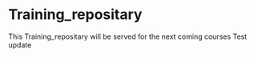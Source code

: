 # Training_repositary
This Training_repositary will be served for the next coming courses
Test update
